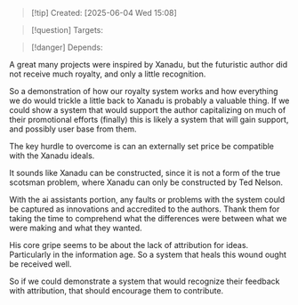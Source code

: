 
>[!tip] Created: [2025-06-04 Wed 15:08]

>[!question] Targets: 

>[!danger] Depends: 

A great many projects were inspired by Xanadu, but the futuristic author did not receive much royalty, and only a little recognition.

So a demonstration of how our royalty system works and how everything we do would trickle a little back to Xanadu is probably a valuable thing.  If we could show a system that would support the author capitalizing on much of their promotional efforts (finally) this is likely a system that will gain support, and possibly user base from them.

The key hurdle to overcome is can an externally set price be compatible with the Xanadu ideals.

It sounds like Xanadu can be constructed, since it is not a form of the true scotsman problem, where Xanadu can only be constructed by Ted Nelson.

With the ai assistants portion, any faults or problems with the system could be captured as innovations and accredited to the authors.  Thank them for taking the time to comprehend what the differences were between what we were making and what they wanted.

His core gripe seems to be about the lack of attribution for ideas.  Particularly in the information age.  So a system that heals this wound ought be received well.

So if we could demonstrate a system that would recognize their feedback with attribution, that should encourage them to contribute.